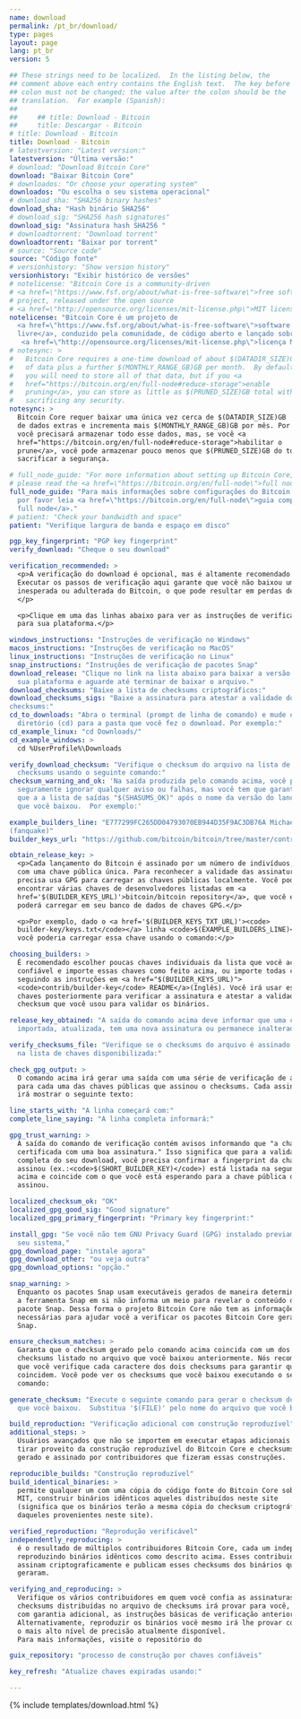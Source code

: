 ```yaml
---
name: download
permalink: /pt_br/download/
type: pages
layout: page
lang: pt_br
version: 5

## These strings need to be localized.  In the listing below, the
## comment above each entry contains the English text.  The key before the
## colon must not be changed; the value after the colon should be the
## translation.  For example (Spanish):
##
##     ## title: Download - Bitcoin
##     title: Descargar - Bitcoin
# title: Download - Bitcoin
title: Download - Bitcoin
# latestversion: "Latest version:"
latestversion: "Última versão:"
# download: "Download Bitcoin Core"
download: "Baixar Bitcoin Core"
# downloados: "Or choose your operating system"
downloados: "Ou escolha o seu sistema operacional"
# download_sha: "SHA256 binary hashes"
download_sha: "Hash binário SHA256"
# download_sig: "SHA256 hash signatures"
download_sig: "Assinatura hash SHA256 "
# downloadtorrent: "Download torrent"
downloadtorrent: "Baixar por torrent"
# source: "Source code"
source: "Código fonte"
# versionhistory: "Show version history"
versionhistory: "Exibir histórico de versões"
# notelicense: "Bitcoin Core is a community-driven
# <a href=\"https://www.fsf.org/about/what-is-free-software\">free software</a>
# project, released under the open source
# <a href=\"http://opensource.org/licenses/mit-license.php\">MIT license</a>."
notelicense: "Bitcoin Core é um projeto de
  <a href=\"https://www.fsf.org/about/what-is-free-software\">software
  livre</a>, conduzido pela comunidade, de código aberto e lançado sobre
   <a href=\"http://opensource.org/licenses/mit-license.php\">licença MIT</a>."
# notesync: >
#   Bitcoin Core requires a one-time download of about $(DATADIR_SIZE)GB
#   of data plus a further $(MONTHLY_RANGE_GB)GB per month.  By default,
#   you will need to store all of that data, but if you <a
#   href="https://bitcoin.org/en/full-node#reduce-storage">enable
#   pruning</a>, you can store as little as $(PRUNED_SIZE)GB total without
#   sacrificing any security.
notesync: >
  Bitcoin Core requer baixar uma única vez cerca de $(DATADIR_SIZE)GB
  de dados extras e incrementa mais $(MONTHLY_RANGE_GB)GB por mês. Por padrão,
  você precisará armazenar todo esse dados, mas, se você <a
  href="https://bitcoin.org/en/full-node#reduce-storage">habilitar o
  prune</a>, você pode armazenar pouco menos que $(PRUNED_SIZE)GB do total sem
  sacrificar a segurança.

# full_node_guide: "For more information about setting up Bitcoin Core,
# please read the <a href=\"https://bitcoin.org/en/full-node\">full node guide</a>."
full_node_guide: "Para mais informações sobre configurações do Bitcoin Core,
  por favor leia <a href=\"https://bitcoin.org/en/full-node\">guia completo
  full node</a>."
# patient: "Check your bandwidth and space"
patient: "Verifique largura de banda e espaço em disco"

pgp_key_fingerprint: "PGP key fingerprint"
verify_download: "Cheque o seu download"

verification_recommended: >
  <p>A verificação do download é opcional, mas é altamente recomendado.
  Executar os passos de verificação aqui garante que você não baixou uma versão
  inesperada ou adulterada do Bitcoin, o que pode resultar em perdas de fundos.
  </p>

  <p>Clique em uma das linhas abaixo para ver as instruções de verificação
  para sua plataforma.</p>

windows_instructions: "Instruções de verificação no Windows"
macos_instructions: "Instruções de verificação no MacOS"
linux_instructions: "Instruções de verificação no Linux"
snap_instructions: "Instruções de verificação de pacotes Snap"
download_release: "Clique no link na lista abaixo para baixar a versão para
  sua plataforma e aguarde até terminar de baixar o arquivo."
download_checksums: "Baixe a lista de checksums criptográficos:"
download_checksums_sigs: "Baixe a assinatura para atestar a validade dos
checksums:"
cd_to_downloads: "Abra o terminal (prompt de linha de comando) e mude o
  diretório (cd) para a pasta que você fez o download. Por exemplo:"
cd_example_linux: "cd Downloads/"
cd_example_windows: >
  cd %UserProfile%\Downloads

verify_download_checksum: "Verifique o checksum do arquivo na lista de
  checksums usando o seguinte comando:"
checksum_warning_and_ok: 'Na saída produzida pelo comando acima, você pode
  seguramente ignorar qualquer aviso ou falhas, mas você tem que garantir
  que a a lista de saídas "$(SHASUMS_OK)" após o nome da versão do lançamento
  que você baixou.  Por exemplo:'

example_builders_line: "E777299FC265DD04793070EB944D35F9AC3DB76A Michael Ford
(fanquake)"
builder_keys_url: "https://github.com/bitcoin/bitcoin/tree/master/contrib/builder-keys"

obtain_release_key: >
  <p>Cada lançamento do Bitcoin é assinado por um número de indivíduos, cada um
  com uma chave pública única. Para reconhecer a validade das assinaturas, você
  precisa usa GPG para carregar as chaves públicas localmente. Você pode
  encontrar várias chaves de desenvolvedores listadas em <a
  href='$(BUILDER_KEYS_URL)'>bitcoin/bitcoin repository</a>, que você então
  poderá carregar em seu banco de dados de chaves GPG.</p>

  <p>Por exemplo, dado o <a href='$(BUILDER_KEYS_TXT_URL)'><code>
  builder-key/keys.txt</code></a> linha <code>$(EXAMPLE_BUILDERS_LINE)</code>
  você poderia carregar essa chave usando o comando:</p>

choosing_builders: >
  É recomendado escolher poucas chaves individuais da lista que você acha
  confiável e importe essas chaves como feito acima, ou importe todas chaves
  seguindo as instruções em <a href="$(BUILDER_KEYS_URL)">
  <code>contrib/builder-key</code> README</a>(Inglês). Você irá usar essas
  chaves posteriormente para verificar a assinatura e atestar a validade do
  checksum que você usou para validar os binários.

release_key_obtained: "A saída do comando acima deve informar que uma chave foi
  importada, atualizada, tem uma nova assinatura ou permanece inalterada."

verify_checksums_file: "Verifique se o checksums do arquivo é assinado via PGP
  na lista de chaves disponibilizada:"

check_gpg_output: >
  O comando acima irá gerar uma saída com uma série de verificação de assinatura
  para cada uma das chaves públicas que assinou o checksums. Cada assinatura
  irá mostrar o seguinte texto:

line_starts_with: "A linha começará com:"
complete_line_saying: "A linha completa informará:"

gpg_trust_warning: >
  A saída do comando de verificação contém avisos informando que "a chave não é
  certificada com uma boa assinatura." Isso significa que para a validação
  completa do seu download, você precisa confirmar a fingerprint da chave que
  assinou (ex.:<code>$(SHORT_BUILDER_KEY)</code>) está listada na segunda linha
  acima e coincide com o que você está esperando para a chave pública que
  assinou.

localized_checksum_ok: "OK"
localized_gpg_good_sig: "Good signature"
localized_gpg_primary_fingerprint: "Primary key fingerprint:"

install_gpg: "Se você não tem GNU Privacy Guard (GPG) instalado previamente em
  seu sistema,"
gpg_download_page: "instale agora"
gpg_download_other: "ou veja outra"
gpg_download_options: "opção."

snap_warning: >
  Enquanto os pacotes Snap usam executáveis gerados de maneira determinística,
  a ferramenta Snap em si não informa um meio para revelar o conteúdo de um
  pacote Snap. Dessa forma o projeto Bitcoin Core não tem as informações
  necessárias para ajudar você a verificar os pacotes Bitcoin Core gerado pelo
  Snap.

ensure_checksum_matches: >
  Garanta que o checksum gerado pelo comando acima coincida com um dos
  checksums listado no arquivo que você baixou anteriormente. Nós recomendamos
  que você verifique cada caractere dos dois checksums para garantir que
  coincidem. Você pode ver os checksums que você baixou executando o seguinte
  comando:

generate_checksum: "Execute o seguinte comando para gerar o checksum do arquivo
  que você baixou.  Substitua '$(FILE)' pelo nome do arquivo que você baixou."

build_reproduction: "Verificação adicional com construção reproduzível"
additional_steps: >
  Usuários avançados que não se importem em executar etapas adicionais podem
  tirar proveito da construção reproduzível do Bitcoin Core e checksums
  gerado e assinado por contribuidores que fizeram essas construções.

reproducible_builds: "Construção reproduzível"
build_identical_binaries: >
  permite qualquer um com uma cópia do código fonte do Bitcoin Core sob licença
  MIT, construir binários idênticos aqueles distribuídos neste site
  (significa que os binários terão a mesma cópia do checksum criptográfico
  daqueles provenientes neste site).

verified_reproduction: "Reprodução verificável"
independently_reproducing: >
  é o resultado de múltiplos contribuidores Bitcoin Core, cada um independente
  reproduzindo binários idênticos como descrito acima. Esses contribuidores
  assinam criptograficamente e publicam esses checksums dos binários que eles
  geraram.

verifying_and_reproducing: >
  Verifique os vários contribuidores em quem você confia as assinaturas
  checksums distribuídas no arquivo de checksums irá provar para você,
  com garantia adicional, as instruções básicas de verificação anteriores.
  Alternativamente, reproduzir os binários você mesmo irá lhe provar com
  o mais alto nível de precisão atualmente disponível.
  Para mais informações, visite o repositório do

guix_repository: "processo de construção por chaves confiáveis"

key_refresh: "Atualize chaves expiradas usando:"

---
```


{% include templates/download.html %}
